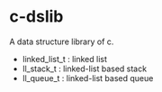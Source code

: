 # c-dslib
A data structure library of c.

- linked_list_t : linked list
- ll_stack_t : linked-list based stack
- ll_queue_t : linked-list based queue
